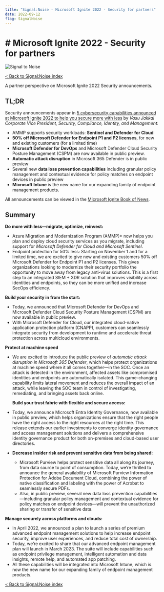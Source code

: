 ```yaml
---
title: "Signal:Noise - Microsoft Ignite 2022 - Security for partners"
date: 2022-09-12
flag: SignalNoise
---
```


# # Microsoft Ignite 2022 - Security for partners

![Signal to Noise](/PartnerCrucible/Library/signaltonoise-msignite2022.png)

[< Back to Signal:Noise index](/PartnerCrucible/SignaltoNoise)

A partner perspective on Microsoft Ignite 2022 Security announcements.

## TL;DR
Security announcements appear in [5 cybersecurity capabilities announced at Microsoft Ignite 2022 to help you secure more with less](https://www.microsoft.com/security/blog/2022/10/12/5-cybersecurity-capabilities-announced-at-microsoft-ignite-2022-to-help-you-secure-more-with-less/) by *Vasu Jakkal Corporate Vice President, Security, Compliance, Identity, and Management*:
* AMMP supports security workloads: **Sentinel and Defender for Cloud**
* **50% off Microsoft Defender for Endpoint P1 and P2 licenses**, for new and existing customers (for a limited time)
* **Microsoft Defender for DevOps** and Microsoft Defender Cloud Security Posture Management (CSPM) are now available in public preview.
* **Automatic attack disruption** in Microsoft 365 Defender is in public preview
* Several new **data loss prevention capabilities** including granular policy management and contextual evidence for policy matches on endpoint devices in public preview
* **Microsoft Intune** is the new name for our expanding family of endpoint management products.

All announcements can be viewed in the [Microsoft Ignite Book of News](https://news.microsoft.com/ignite-2022-book-of-news/).

## Summary
  **Do more with less—migrate, optimize, reinvest:**
  * Azure Migration and Modernization Program (AMMP)* now helps you plan and deploy cloud security services as you migrate, including support for *Microsoft Defender for Cloud and Microsoft Sentinel*.
  * Endpoint protection for 50% less: Starting on November 1 and for a limited time, we are excited to give new and existing customers 50% off Microsoft Defender for Endpoint P1 and P2 licenses. This gives organizations looking to modernize their security portfolio the opportunity to move away from legacy anti-virus solutions. This is a first step to an integrated SIEM + XDR solution that improves visibility across identities and endpoints, so they can be more unified and increase SecOps efficiency.

  **Build your security in from the start:**
  * Today, we announced that Microsoft Defender for DevOps and Microsoft Defender Cloud Security Posture Management (CSPM) are now available in public preview.
  * With Microsoft Defender for Cloud, our integrated cloud-native application protection platform (CNAPP), customers can seamlessly integrate security from development to runtime and accelerate threat protection across multicloud environments.

  **Protect at machine speed**
  * We are excited to introduce the public preview of *automatic attack disruption in Microsoft 365 Defender*, which helps protect organizations at machine speed where it all comes together—in the SOC. Once an attack is detected in the environment, affected assets like compromised identities and endpoints are automatically isolated. This game-changing capability limits lateral movement and reduces the overall impact of an attack, while leaving the SOC team in control of investigating, remediating, and bringing assets back online.

	**Build your trust fabric with flexible and secure access:**
  *  Today, we announce Microsoft Entra Identity Governance, now available in public preview, which helps organizations ensure that the right people have the right access to the right resources at the right time. This release extends our earlier investments to converge identity governance and access management solutions and delivers a comprehensive identity governance product for both on-premises and cloud-based user directories.
*
	**Decrease insider risk and prevent sensitive data from being shared:**
  * Microsoft Purview helps protect sensitive data all along its journey, from data source to point of consumption. Today, we’re thrilled to announce the general availability of Microsoft Purview Information Protection for Adobe Document Cloud, combining the power of native classification and labeling with the power of Acrobat to seamlessly secure PDFs.
  * Also, in public preview, several new data loss prevention capabilities—including granular policy management and contextual evidence for policy matches on endpoint devices—will prevent the unauthorized sharing or transfer of sensitive data.

**Manage securely across platforms and clouds:**
* In April 2022, we announced a plan to launch a series of premium advanced endpoint management solutions to help increase endpoint security, improve user experiences, and reduce total cost of ownership.
* Today, we’re excited to share that our advanced endpoint management plan will launch in March 2023. The suite will include capabilities such as endpoint privilege management, intelligent automation and data insights, remote help, and automated app patching.
* All these capabilities will be integrated into Microsoft Intune, which is now the new name for our expanding family of endpoint management products.



[< Back to Signal:Noise index](/PartnerCrucible/SignaltoNoise)

